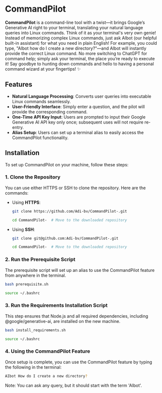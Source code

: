 # CommandPilot

**CommandPilot** is a command-line tool with a twist—it brings Google’s Generative AI right to your terminal, translating your natural language queries into Linux commands. Think of it as your terminal's very own genie! Instead of memorizing complex Linux commands, just ask AIbot (our helpful built-in assistant) for what you need in plain English! For example, you could type, "AIbot how do I create a new directory?"—and AIbot will instantly provide the correct Linux command. No more switching to ChatGPT for command help; simply ask your terminal, the place you’re ready to execute it! Say goodbye to hunting down commands and hello to having a personal command wizard at your fingertips! ✨

## Features

- **Natural Language Processing**: Converts user queries into executable Linux commands seamlessly.
- **User-Friendly Interface**: Simply enter a question, and the pilot will provide the corresponding command.
- **One-Time API Key Input**: Users are prompted to input their Google Generative AI API key only once; subsequent uses will not require re-entry.
- **Alias Setup**: Users can set up a terminal alias to easily access the CommandPilot functionality.

## Installation

To set up CommandPilot on your machine, follow these steps:

### 1. Clone the Repository
   You can use either HTTPS or SSH to clone the repository. Here are the commands:

   - Using **HTTPS**:
     ```bash
     git clone https://github.com/Adi-bv/CommandPilot-.git
     ```
     ```bash
     cd CommandPilot-  # Move to the downloaded repository
     ```

   - Using **SSH**:
     ```bash
     git clone git@github.com:Adi-bv/CommandPilot-.git
     ```
     ```bash
     cd CommandPilot-  # Move to the downloaded repository
     ```

### 2. Run the Prerequisite Script
   The prerequisite script will set up an alias to use the CommandPilot feature from anywhere in the terminal.
   ```bash
   bash prerequisite.sh
   ```
   ```bash
   source ~/.bashrc
   ```

### 3. Run the Requirements Installation Script
   This step ensures that Node.js and all required dependencies, including @google/generative-ai, are installed on the new machine.
   ```bash
   bash install_requirements.sh
   ```
   ```bash
   source ~/.bashrc
   ```

### 4. Using the CommandPilot Feature
   Once setup is complete, you can use the CommandPilot feature by typing the following in the terminal:
   ```bash
   AIbot How do I create a new directory?
   ```
   Note: You can ask any query, but it should start with the term 'AIbot'.
